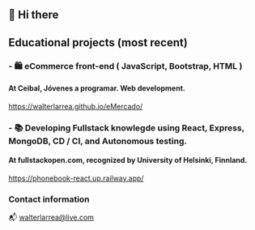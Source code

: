 ## 👋 Hi there

## Educational projects (most recent)

### - 🛍️ eCommerce front-end ( JavaScript, Bootstrap, HTML )
#### At Ceibal, Jóvenes a programar. Web development.
https://walterlarrea.github.io/eMercado/

### - 📚 Developing Fullstack knowlegde using React, Express, MongoDB, CD / CI, and Autonomous testing.
#### At fullstackopen.com, recognized by University of Helsinki, Finnland.
https://phonebook-react.up.railway.app/

### Contact information

📬 walterlarrea@live.com

<!--
**walterlarrea/walterlarrea** is a ✨ _special_ ✨ repository because its `README.md` (this file) appears on your GitHub profile.

Here are some ideas to get you started:

- 🔭 I’m currently working on ...
- 🌱 I’m currently learning ...
- 👯 I’m looking to collaborate on ...
- 🤔 I’m looking for help with ...
- 💬 Ask me about ...
- 📫 How to reach me: ...
- 😄 Pronouns: ...
- ⚡ Fun fact: ...
-->

